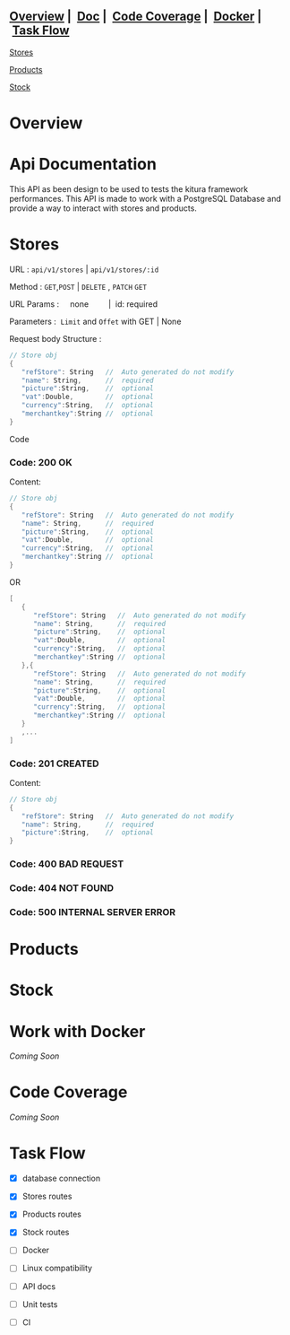 ## [Overview](#Overview)  |  [Doc](#Doc)  |  [Code Coverage](#Cov)  |  [Docker](#Docker) |  [Task Flow](#Tasks) 

   [Stores](#Stores)

   [Products](#Products)
  
   [Stock](#Stock)
   
# <a name="Overview"></a> Overview


# <a name="Doc"></a> Api Documentation

This API as been design to be used to tests the kitura framework performances. 
This API is made to work with a PostgreSQL Database and provide a way to interact with stores and products.

# <a name="Stores"></a> Stores

URL        :  ` api/v1/stores ` |  ` api/v1/stores/:id `

Method     :  ` GET `,` POST `  |  ` DELETE ` , ` PATCH ` ` GET `

URL Params :      none          |   id: required

Parameters :  ` Limit ` and ` Offet ` with GET  | None

Request body Structure : 
```Swift
// Store obj
{
   "refStore": String   //  Auto generated do not modify
   "name": String,      //  required
   "picture":String,    //  optional
   "vat":Double,        //  optional
   "currency":String,   //  optional
   "merchantkey":String //  optional
} 
```

Code 

### Code: 200 OK

Content: 

```Swift
// Store obj
{
   "refStore": String   //  Auto generated do not modify
   "name": String,      //  required
   "picture":String,    //  optional
   "vat":Double,        //  optional
   "currency":String,   //  optional
   "merchantkey":String //  optional
} 
```
OR

```Swift
[
   {
      "refStore": String   //  Auto generated do not modify
      "name": String,      //  required
      "picture":String,    //  optional
      "vat":Double,        //  optional
      "currency":String,   //  optional
      "merchantkey":String //  optional
   },{
      "refStore": String   //  Auto generated do not modify
      "name": String,      //  required
      "picture":String,    //  optional
      "vat":Double,        //  optional
      "currency":String,   //  optional
      "merchantkey":String //  optional
   }
   ,...
] 
```

### Code: 201 CREATED

Content: 
```Swift
// Store obj
{
   "refStore": String   //  Auto generated do not modify
   "name": String,      //  required
   "picture":String,    //  optional
} 
```

### Code: 400 BAD REQUEST 

### Code: 404 NOT FOUND 

### Code: 500 INTERNAL SERVER ERROR 


# <a name="Products"></a> Products
# <a name="Stock"></a> Stock



# <a name="Docker"></a> Work with Docker

*Coming Soon* 

# <a name="Cov"></a> Code Coverage

*Coming Soon* 

# <a name="Tasks"></a> Task Flow
- [x] database connection
- [x] Stores routes
- [x] Products routes 
- [x] Stock routes 
- [ ] Docker
- [ ] Linux compatibility 
- [ ] API docs
- [ ] Unit tests 
- [ ] CI 

